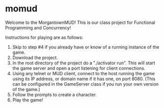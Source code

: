 momud
=====
Welcome to the MorgantownMUD! This is our class project for Functional Programming and Concurrency!

Instructions for playing are as follows:

1. Skip to step #4 if you already have or know of a running instance of the game.
2. Download the project.
3. In the root directory of the project do a "./activator run". This will start the game server and open a port listening for client connections.
4. Using any telnet or MUD client, connect to the host running the game using its IP address, or domain name if it has one, on port 8080. (This can be configured in the GameServer class if you run your own version of the game.)
5. Follow the prompts to create a character.
6. Play the game!
